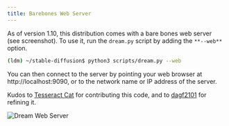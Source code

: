 ```yaml
---
title: Barebones Web Server
---
```


As of version 1.10, this distribution comes with a bare bones web server (see
screenshot). To use it, run the `dream.py` script by adding the `**--web**`
option.

```bash
(ldm) ~/stable-diffusion$ python3 scripts/dream.py --web
```

You can then connect to the server by pointing your web browser at
http://localhost:9090, or to the network name or IP address of the server.

Kudos to [Tesseract Cat](https://github.com/TesseractCat) for contributing this
code, and to [dagf2101](https://github.com/dagf2101) for refining it.

![Dream Web Server](../assets/dream_web_server.png)
